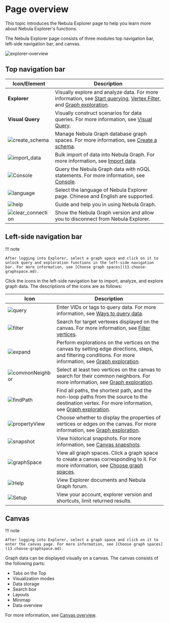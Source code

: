 # Page overview

This topic introduces the Nebula Explorer page to help you learn more about Nebula Explorer's functions.

The Nebula Explorer page consists of three modules top navigation bar, left-side navigation bar, and canvas. 

![explorer-overview](https://docs-cdn.nebula-graph.com.cn/figures/explorer-overview_en.png)

## Top navigation bar

| Icon/Element                                                    | Description                                                 |
| ------------------------------------------------------------ | ---------------------------------------------------- |
| **Explorer**                                                 | Visually explore and analyze data. For more information, see [Start querying](ex-ug-query-exploration.md), [Vertex Filter](node-filtering.md), and [Graph exploration](ex-ug-graph-exploration.md).     |
| **Visual Query**                                             | Visually construct scenarios for data queries. For more information, see [Visual Query](12.query-visually.md).          |
| ![create_schema](https://docs-cdn.nebula-graph.com.cn/figures/studio-nav-schema.png) | Manage Nebula Graph database graph spaces. For more information, see [Create a schema](10.create-schema.md).       |
| ![import_data](https://docs-cdn.nebula-graph.com.cn/figures/studio-btn-download.png) | Bulk import of data into Nebula Graph. For more information, see [Import data](11.import-data.md).          |
| ![Console](https://docs-cdn.nebula-graph.com.cn/figures/nav-console2.png) | Query the Nebula Graph data with nGQL statements. For more information, see [Console](explorer-console.md). |
| ![language](https://docs-cdn.nebula-graph.com.cn/figures/navbar-language.png) | Select the language of  Nebula Explorer page. Chinese and English are supported.   |
| ![help](https://docs-cdn.nebula-graph.com.cn/figures/navbar-help.png) | Guide and help you in using Nebula Graph.          |
| ![clear_connection](https://docs-cdn.nebula-graph.com.cn/figures/image-icon10.png) | Show the Nebula Graph version and allow you to disconnect from Nebula Explorer.    |

## Left-side navigation bar

!!! note

    After logging into Explorer, select a graph space and click on it to unlock query and exploration functions in the left-side navigation bar. For more information, see [Choose graph spaces](13.choose-graphspace.md).

Click the icons in the left-side navigation bar to import, analyze, and explore graph data. The descriptions of the icons are as follows:

| Icon  | Description |
| ----- | ---- |
| ![query](https://docs-cdn.nebula-graph.com.cn/figures/nav-query2.png) | Enter VIDs or tags to query data. For more information, see [Ways to query data](ex-ug-query-exploration.md).     |
| ![filter](https://docs-cdn.nebula-graph.com.cn/figures/nav-filter.png) | Search for target vertexes displayed on the canvas. For more information, see [Filter vertices](node-filtering.md).     |
| ![expand](https://docs-cdn.nebula-graph.com.cn/figures/nav-expand.png) | Perform explorations on the vertices on the canvas by setting edge directions, steps, and filtering conditions. For more information, see [Graph exploration](ex-ug-graph-exploration.md).   |
| ![commonNeighbor](https://docs-cdn.nebula-graph.com.cn/figures/nav-commonNeighbor.png) | Select at least two vertices on the canvas to search for their common neighbors. For more information, see [Graph exploration](ex-ug-graph-exploration.md).    |
| ![findPath](https://docs-cdn.nebula-graph.com.cn/figures/nav-findPath.png) | Find all paths, the shortest path, and the non-loop paths from the source to the destination vertex. For more information, see [Graph exploration](ex-ug-graph-exploration.md).    |
| ![propertyView](https://docs-cdn.nebula-graph.com.cn/figures/nav-propertyView.png) | Choose whether to display the properties of vertices or edges on the canvas. For more information, see [Graph exploration](ex-ug-graph-exploration.md).    |
| ![snapshot](https://docs-cdn.nebula-graph.com.cn/figures/snapshot-history.png) | View historical snapshots. For more information, see [Canvas snapshots](canvas-operations/canvas-snapshot.md).     |
| ![graphSpace](https://docs-cdn.nebula-graph.com.cn/figures/nav-graphSpace.png) | View all graph spaces. Click a graph space to create a canvas corresponding to it. For more information, see [Choose graph spaces](13.choose-graphspace.md).    |
| ![Help](https://docs-cdn.nebula-graph.com.cn/figures/nav-help.png) | View Explorer documents and Nebula Graph forum.     |
| ![Setup](https://docs-cdn.nebula-graph.com.cn/figures/nav-setup2.png) | View your account, explorer version and shortcuts, limit returned results.|

## Canvas

!!! note

    After logging into Explorer, select a graph space and click on it to enter the canvas page. For more information, see [Choose graph spaces](13.choose-graphspace.md).

Graph data can be displayed visually on a canvas. The canvas consists of the following parts:

- Tabs on the Top
- Visualization modes
- Data storage
- Search box
- Layouts
- Minimap
- Data overview

For more information, see [Canvas overview](canvas-operations/canvas-overview.md).